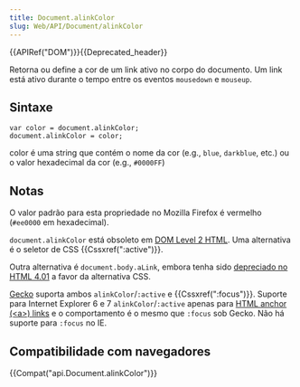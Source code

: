 ```yaml
---
title: Document.alinkColor
slug: Web/API/Document/alinkColor
---
```


{{APIRef("DOM")}}{{Deprecated_header}}

Retorna ou define a cor de um link ativo no corpo do documento. Um link está ativo durante o tempo entre os eventos `mousedown` e `mouseup`.

## Sintaxe

```
var color = document.alinkColor;
document.alinkColor = color;
```

color é uma string que contém o nome da cor (e.g., `blue`, `darkblue`, etc.) ou o valor hexadecimal da cor (e.g., `#0000FF`)

## Notas

O valor padrão para esta propriedade no Mozilla Firefox é vermelho (`#ee0000` em hexadecimal).

`document.alinkColor` está obsoleto em [DOM Level 2 HTML](http://www.w3.org/TR/DOM-Level-2-HTML/html.html#ID-26809268). Uma alternativa é o seletor de CSS {{Cssxref(":active")}}.

Outra alternativa é `document.body.aLink`, embora tenha sido [depreciado no HTML 4.01](http://www.w3.org/TR/html401/struct/global.html#adef-alink) a favor da alternativa CSS.

[Gecko](/pt-BR/docs/Mozilla/Gecko) suporta ambos `alinkColor`/`:active` e {{Cssxref(":focus")}}. Suporte para Internet Explorer 6 e 7 `alinkColor`/`:active` apenas para [HTML anchor (\<a>) links](/pt-BR/docs/Web/HTML/Element/a) e o comportamento é o mesmo que `:focus` sob Gecko. Não há suporte para `:focus` no IE.

## Compatibilidade com navegadores

{{Compat("api.Document.alinkColor")}}
